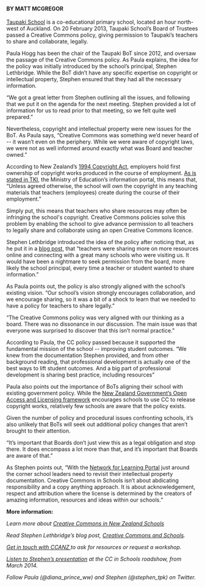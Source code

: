 <html><body><h4>BY MATT MCGREGOR</h4>

<a href="http://www.taupaki.school.nz/Site/Our_School_2.ashx">Taupaki School</a> is a co-educational primary school, located an hour north-west of Auckland. On 20 February 2013, Taupaki School’s Board of Trustees passed a Creative Commons policy, giving permission to Taupaki’s teachers to share and collaborate, legally.



Paula Hogg has been the chair of the Taupaki BoT since 2012, and oversaw the passage of the Creative Commons policy. As Paula explains, the idea for the policy was initially introduced by the school’s principal, Stephen Lethbridge. While the BoT didn’t have any specific expertise on copyright or intellectual property, Stephen ensured that they had all the necessary information.



“We got a great letter from Stephen outlining all the issues, and following that we put it on the agenda for the next meeting. Stephen provided a lot of information for us to read prior to that meeting, so we felt quite well prepared.”



Nevertheless, copyright and intellectual property were new issues for the BoT. As Paula says, “Creative Commons was something we’d never heard of -- it wasn’t even on the periphery. While we were aware of copyright laws, we were not as well informed around exactly what was Board and teacher owned.”



According to New Zealand’s <a href="http://www.legislation.govt.nz/act/public/1994/0143/57.0/whole.html#DLM345930">1994 Copyright Act</a>, employers hold first ownership of copyright works produced in the course of employment. <a href="http://www.tki.org.nz/Copyright-in-Schools/Guidelines-for-schools/For-teachers-and-contractors/Overview-of-copyright-issues#who">As is stated in TKI</a>, the Ministry of Education’s information portal, this means that, “Unless agreed otherwise, the school will own the copyright in any teaching materials that teachers (employees) create during the course of their employment.”



Simply put, this means that teachers who share resources may often be infringing the school's copyright. Creative Commons policies solve this problem by enabling the school to give advance permission to all teachers to legally share and collaborate using an open Creative Commons licence.



Stephen Lethbridge introduced the idea of the policy after noticing that, as he put it in a <a href="http://stephenlethbridge.com/?p=135">blog post</a>, that “teachers were sharing more on more resources online and connecting with a great many schools who were visiting us. It would have been a nightmare to seek permission from the board, more likely the school principal, every time a teacher or student wanted to share information.”



As Paula points out, the policy is also strongly aligned with the school’s existing vision. “Our school’s vision strongly encourages collaboration, and we encourage sharing, so it was a bit of a shock to learn that we needed to have a policy for teachers to share legally.”



“The Creative Commons policy was very aligned with our thinking as a board. There was no dissonance in our discussion. The main issue was that everyone was surprised to discover that this isn’t normal practice.”



According to Paula, the CC policy passed because it supported the fundamental mission of the school -- improving student outcomes. “We knew from the documentation Stephen provided, and from other background reading, that professional development is actually one of the best ways to lift student outcomes. And a big part of professional development is sharing best practice, including resources”



Paula also points out the importance of BoTs aligning their school with existing government policy. While the <a href="http://ict.govt.nz/guidance-and-resources/open-government/nzgoal" target="_blank">New Zealand Government’s Open Access and Licensing framework</a> encourages schools to use CC to release copyright works, relatively few schools are aware that the policy exists.



Given the number of policy and procedural issues confronting schools, it’s also unlikely that BoTs will seek out additional policy changes that aren’t brought to their attention.



“It’s important that Boards don’t just view this as a legal obligation and stop there. It does encompass a lot more than that, and it’s important that Boards are aware of that.”



As Stephen points out, “With the <a href="http://www.n4l.co.nz/portal/">Network for Learning Portal</a> just around the corner school leaders need to revisit their intellectual property documentation. Creative Commons in Schools isn’t about abdicating responsibility and a copy anything approach. It is about acknowledgement, respect and attribution where the license is determined by the creators of amazing information, resources and ideas within our schools.”



<strong>More information:</strong>



<i>Learn more about <a title="Creative Commons in Schools" href="http://creativecommons.org.nz/ccinschools/">Creative Commons in New Zealand Schools</a></i>

<i>Read Stephen Lethbridge’s blog post, </i><a href="http://stephenlethbridge.com/?p=135"><i>Creative Commons and Schools</i></a><i>.</i>

<i><a title="Contact" href="http://creativecommons.org.nz/contact/">Get in touch with CCANZ </a>to ask for resources or request a workshop. </i>

<i><a title="More from Our March Events" href="http://creativecommons.org.nz/2014/03/more-from-our-march-events/">Listen to Stephen’s presentation</a> at the CC in Schools roadshow, from March 2014. </i>

<i>Follow Paula (<span class="st">@diana_prince_ww</span>) and Stephen (<span class="st">@stephen_tpk</span>) on Twitter. </i></body></html>